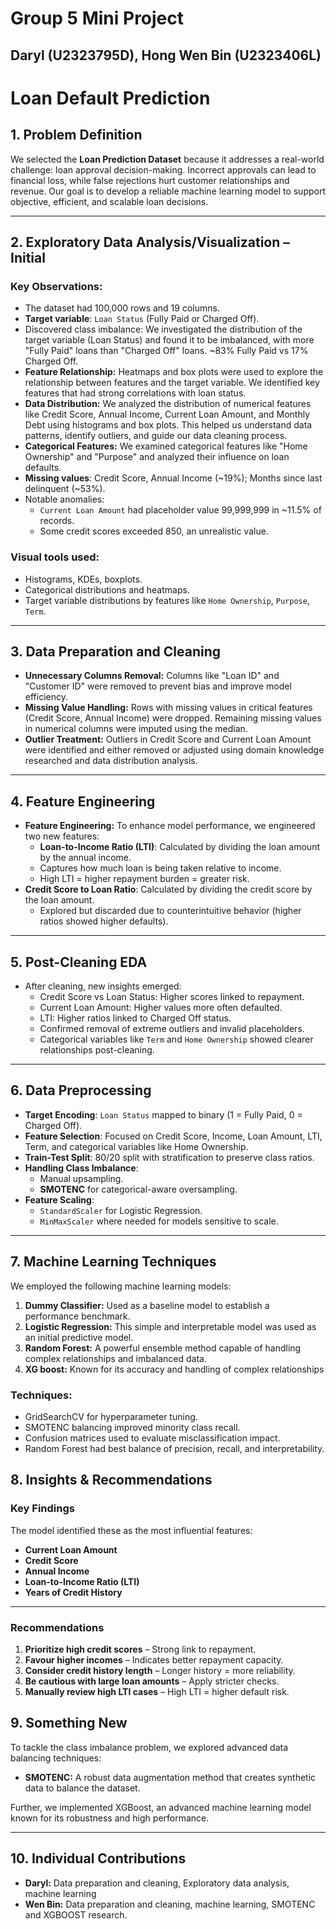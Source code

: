 # Group 5 Mini Project
## Daryl (U2323795D), Hong Wen Bin (U2323406L)

# Loan Default Prediction

## 1. Problem Definition

We selected the **Loan Prediction Dataset** because it addresses a real-world challenge: loan approval decision-making. Incorrect approvals can lead to financial loss, while false rejections hurt customer relationships and revenue. Our goal is to develop a reliable machine learning model to support objective, efficient, and scalable loan decisions.


---

## 2. Exploratory Data Analysis/Visualization – Initial

### Key Observations:
- The dataset had 100,000 rows and 19 columns.
- **Target variable**: `Loan Status` (Fully Paid or Charged Off).
- Discovered class imbalance: We investigated the distribution of the target variable (Loan Status) and found it to be imbalanced, with more "Fully Paid" loans than "Charged Off" loans.  ~83% Fully Paid vs 17% Charged Off.
- **Feature Relationship:** Heatmaps and box plots were used to explore the relationship between features and the target variable. We identified key features that had strong correlations with loan status.
- **Data Distribution:** We analyzed the distribution of numerical features like Credit Score, Annual Income, Current Loan Amount, and Monthly Debt using histograms and box plots. This helped us understand data patterns, identify outliers, and guide our data cleaning process.
- **Categorical Features:**  We examined categorical features like "Home Ownership" and "Purpose" and analyzed their influence on loan defaults.
- **Missing values**: Credit Score, Annual Income (~19%); Months since last delinquent (~53%).
- Notable anomalies:
  - `Current Loan Amount` had placeholder value 99,999,999 in ~11.5% of records.
  - Some credit scores exceeded 850, an unrealistic value.

### Visual tools used:
- Histograms, KDEs, boxplots.
- Categorical distributions and heatmaps.
- Target variable distributions by features like `Home Ownership`, `Purpose`, `Term`.


---

## 3. Data Preparation and Cleaning

- **Unnecessary Columns Removal:** Columns like "Loan ID" and "Customer ID" were removed to prevent bias and improve model efficiency.
- **Missing Value Handling:** Rows with missing values in critical features (Credit Score, Annual Income) were dropped. Remaining missing values in numerical columns were imputed using the median.
- **Outlier Treatment:** Outliers in Credit Score and Current Loan Amount were identified and either removed or adjusted using domain knowledge researched and data distribution analysis.

---

## 4. Feature Engineering
- **Feature Engineering:**  To enhance model performance, we engineered two new features:
    - **Loan-to-Income Ratio (LTI)**: Calculated by dividing the loan amount by the annual income.
    - Captures how much loan is being taken relative to income.
    - High LTI = higher repayment burden = greater risk.
- **Credit Score to Loan Ratio**: Calculated by dividing the credit score by the loan amount.
    - Explored but discarded due to counterintuitive behavior (higher ratios showed higher defaults).


---

## 5. Post-Cleaning EDA

- After cleaning, new insights emerged:
  - Credit Score vs Loan Status: Higher scores linked to repayment.
  - Current Loan Amount: Higher values more often defaulted.
  - LTI: Higher ratios linked to Charged Off status.
  - Confirmed removal of extreme outliers and invalid placeholders.
  - Categorical variables like `Term` and `Home Ownership` showed clearer relationships post-cleaning.


---

## 6. Data Preprocessing

- **Target Encoding**: `Loan Status` mapped to binary (1 = Fully Paid, 0 = Charged Off).
- **Feature Selection**: Focused on Credit Score, Income, Loan Amount, LTI, Term, and categorical variables like Home Ownership.
- **Train-Test Split**: 80/20 split with stratification to preserve class ratios.
- **Handling Class Imbalance**:
  - Manual upsampling.
  - **SMOTENC** for categorical-aware oversampling.
- **Feature Scaling**:
  - `StandardScaler` for Logistic Regression.
  - `MinMaxScaler` where needed for models sensitive to scale.


---

## 7. Machine Learning Techniques

We employed the following machine learning models:

1. **Dummy Classifier:** Used as a baseline model to establish a performance benchmark.
2. **Logistic Regression:** This simple and interpretable model was used as an initial predictive model.
3. **Random Forest:** A powerful ensemble method capable of handling complex relationships and imbalanced data.
4. **XG boost:** Known for its accuracy and handling of complex relationships

### Techniques:
- GridSearchCV for hyperparameter tuning.
- SMOTENC balancing improved minority class recall.
- Confusion matrices used to evaluate misclassification impact.
- Random Forest had best balance of precision, recall, and interpretability.


## 8. Insights & Recommendations

### Key Findings  
The model identified these as the most influential features:  
- **Current Loan Amount**  
- **Credit Score**  
- **Annual Income**  
- **Loan-to-Income Ratio (LTI)**  
- **Years of Credit History**

---

### Recommendations  
1. **Prioritize high credit scores** – Strong link to repayment.  
2. **Favour higher incomes** – Indicates better repayment capacity.  
3. **Consider credit history length** – Longer history = more reliability.  
4. **Be cautious with large loan amounts** – Apply stricter checks.  
5. **Manually review high LTI cases** – High LTI = higher default risk.

## 9. Something New

To tackle the class imbalance problem, we explored advanced data balancing techniques:

- **SMOTENC:** A robust data augmentation method that creates synthetic data to balance the dataset.

Further, we implemented XGBoost, an advanced machine learning model known for its robustness and high performance.


---

## 10. Individual Contributions

- **Daryl:** Data preparation and cleaning, Exploratory data analysis, machine learning
- **Wen Bin:** Data preparation and cleaning, machine learning, SMOTENC and XGBOOST research.
